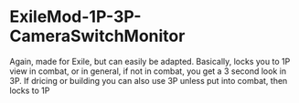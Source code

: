 # ExileMod-1P-3P-CameraSwitchMonitor
Again, made for Exile, but can easily be adapted. Basically, locks you to 1P view in combat, or in general, if not in combat, you get a 3 second look in 3P. If dricing or building you can also use 3P unless put into combat, then locks to 1P
